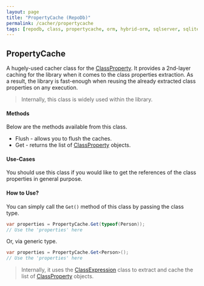 ```yaml
---
layout: page
title: "PropertyCache (RepoDb)"
permalink: /cacher/propertycache
tags: [repodb, class, propertycache, orm, hybrid-orm, sqlserver, sqlite, mysql, postgresql]
---
```


## PropertyCache

A hugely-used cacher class for the [ClassProperty](/class/classproperty). It provides a 2nd-layer caching for the library when it comes to the class properties extraction. As a result, the library is fast-enough when reusing the already extracted class properties on any execution.

> Internally, this class is widely used within the library.

#### Methods

Below are the methods available from this class.

- Flush - allows you to flush the caches.
- Get - returns the list of [ClassProperty](/class/classproperty) objects.

#### Use-Cases

You should use this class if you would like to get the references of the class properties in general purpose.

#### How to Use?

You can simply call the `Get()` method of this class by passing the class type.

```csharp
var properties = PropertyCache.Get(typeof(Person));
// Use the 'properties' here
```

Or, via generic type.

```csharp
var properties = PropertyCache.Get<Person>();
// Use the 'properties' here
```

> Internally, it uses the [ClassExpression](/class/classexpression) class to extract and cache the list of [ClassProperty](/class/classproperty) objects.